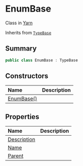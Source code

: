 # EnumBase

Class in [Yarn](/docs/api/csharp/yarn.md)

Inherits from [`TypeBase`](/docs/api/csharp/yarn.typebase.md)

## Summary



```csharp
public class EnumBase : TypeBase
```

## Constructors

|Name|Description|
|:---|:---|
|[EnumBase()](/docs/api/csharp/yarn.enumbase..ctor.md)||

## Properties

|Name|Description|
|:---|:---|
|[Description](/docs/api/csharp/yarn.enumbase.description.md)||
|[Name](/docs/api/csharp/yarn.enumbase.name.md)||
|[Parent](/docs/api/csharp/yarn.enumbase.parent.md)||

